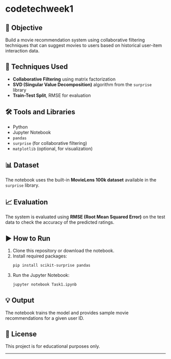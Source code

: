# codetechweek1

## 🚀 Objective

Build a movie recommendation system using collaborative filtering techniques that can suggest movies to users based on historical user-item interaction data.

## 🧠 Techniques Used

- **Collaborative Filtering** using matrix factorization
- **SVD (Singular Value Decomposition)** algorithm from the `surprise` library
- **Train-Test Split**, RMSE for evaluation

## 🛠️ Tools and Libraries

- Python
- Jupyter Notebook
- `pandas`
- `surprise` (for collaborative filtering)
- `matplotlib` (optional, for visualization)

## 📊 Dataset

The notebook uses the built-in **MovieLens 100k dataset** available in the `surprise` library.

## 📈 Evaluation

The system is evaluated using **RMSE (Root Mean Squared Error)** on the test data to check the accuracy of the predicted ratings.

## ▶️ How to Run

1. Clone this repository or download the notebook.
2. Install required packages:
    ```bash
    pip install scikit-surprise pandas
    ```
3. Run the Jupyter Notebook:
    ```bash
    jupyter notebook Task1.ipynb
    ```

## 💡 Output

The notebook trains the model and provides sample movie recommendations for a given user ID.

## 📜 License

This project is for educational purposes only.

---

